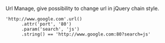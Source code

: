 Url Manage, give possibility to change url in jQuery chain style.

```
'http://www.google.com'.url()
      .attr('port', '80')
      .param('search', 'js')
      .string() == 'http://www.google.com:80?search=js'
```